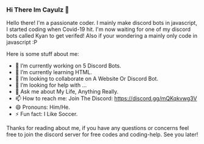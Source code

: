 ### Hi There Im Cayulz 👋

Hello there! I'm a passionate coder. I mainly make discord bots in javascript, I started coding when Covid-19 hit. I'm now waiting for one of my discord bots called Kyan to get verifed! Also if your wondering a mainly only code in javascript :P


Here is some stuff about me:

- 🔭 I’m currently working on 5 Discord Bots.
- 🌱 I’m currently learning HTML.
- 👯 I’m looking to collaborate on A Website Or Discord Bot.
- 🤔 I’m looking for help with ...
- 💬 Ask me about My Life, Anything Really.
- 📫 How to reach me: Join The Discord: https://discord.gg/mQKqkvwg3V
- 😄 Pronouns: Him/He.
- ⚡ Fun fact: I Like Soccer.



Thanks for reading about me, if you have any questions or concerns feel free to join the discord server for free codes and coding-help. See you later! 
